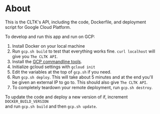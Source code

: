 # About

This is the CLTK's API, including the code, Dockerfile, and deployment script for Google Cloud Platform.

To develop and run this app and run on GCP:

1. Install Docker on your local machine
1. Run `gcp.sh build` to test that everything works fine. `curl localhost` will give you `The CLTK API`. 
1. Install the [GCP commandline tools](https://cloud.google.com/sdk/docs/#install_the_latest_cloud_tools_version_cloudsdk_current_version).
1. Initialize gcloud settings with `gcloud init`
1. Edit the variables at the top of `gcp.sh` if you need.
1. Run `gcp.sh deploy`. This will take about 5 minutes and at the end you'll be given an external IP to go to. This should also give `The CLTK API`.
1. To completely teardown your remote deployment, run `gcp.sh destroy`.

To update the code and deploy a new version of if, increment `DOCKER_BUILD_VERSION` \
and run `gcp.sh build` and then `gcp.sh update`.
